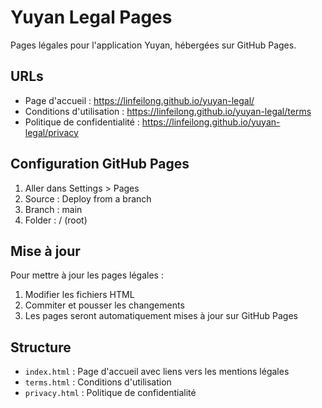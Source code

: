 # Yuyan Legal Pages

Pages légales pour l'application Yuyan, hébergées sur GitHub Pages.

## URLs

- Page d'accueil : https://linfeilong.github.io/yuyan-legal/
- Conditions d'utilisation : https://linfeilong.github.io/yuyan-legal/terms
- Politique de confidentialité : https://linfeilong.github.io/yuyan-legal/privacy

## Configuration GitHub Pages

1. Aller dans Settings > Pages
2. Source : Deploy from a branch
3. Branch : main
4. Folder : / (root)

## Mise à jour

Pour mettre à jour les pages légales :

1. Modifier les fichiers HTML
2. Commiter et pousser les changements
3. Les pages seront automatiquement mises à jour sur GitHub Pages

## Structure

- `index.html` : Page d'accueil avec liens vers les mentions légales
- `terms.html` : Conditions d'utilisation
- `privacy.html` : Politique de confidentialité